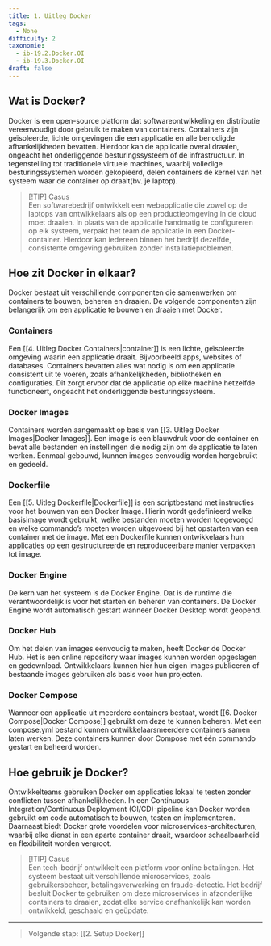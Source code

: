```yaml
---
title: 1. Uitleg Docker
tags:
  - None
difficulty: 2
taxonomie:
  - ib-19.2.Docker.OI
  - ib-19.3.Docker.OI
draft: false
---
```



## Wat is Docker?
Docker is een open-source platform dat softwareontwikkeling en distributie vereenvoudigt door gebruik te maken van containers. Containers zijn geïsoleerde, lichte omgevingen die een applicatie en alle benodigde afhankelijkheden bevatten. Hierdoor kan de applicatie overal draaien, ongeacht het onderliggende besturingssysteem of de infrastructuur. In tegenstelling tot traditionele virtuele machines, waarbij volledige besturingssystemen worden gekopieerd, delen containers de kernel van het systeem waar de container op draait(bv. je laptop).

> [!TIP] Casus  
> Een softwarebedrijf ontwikkelt een webapplicatie die zowel op de     
> laptops van ontwikkelaars als op een productieomgeving in de cloud 
> moet draaien. In plaats van de applicatie handmatig te configureren 
> op elk systeem, verpakt het team de applicatie in een Docker-
> container. Hierdoor kan iedereen binnen het bedrijf dezelfde, 
> consistente omgeving gebruiken zonder installatieproblemen.

## Hoe zit Docker in elkaar?
Docker bestaat uit verschillende componenten die samenwerken om containers te bouwen, beheren en draaien. De volgende componenten zijn belangerijk om een applicatie te bouwen en draaien met Docker.
### Containers
Een [[4. Uitleg Docker Containers|container]] is een lichte, geïsoleerde omgeving waarin een applicatie draait. Bijvoorbeeld apps, websites of databases. Containers bevatten alles wat nodig is om een applicatie consistent uit te voeren, zoals afhankelijkheden, bibliotheken en configuraties. Dit zorgt ervoor dat de applicatie op elke machine hetzelfde functioneert, ongeacht het onderliggende besturingssysteem. 

### Docker Images
Containers worden aangemaakt op basis van [[3. Uitleg Docker Images|Docker Images]]. Een image is een blauwdruk voor de container en bevat alle bestanden en instellingen die nodig zijn om de applicatie te laten werken. Eenmaal gebouwd, kunnen images eenvoudig worden hergebruikt en gedeeld.

### Dockerfile
Een [[5. Uitleg Dockerfile|Dockerfile]] is een scriptbestand met instructies voor het bouwen van een Docker Image. Hierin wordt gedefinieerd welke basisimage wordt gebruikt, welke bestanden moeten worden toegevoegd en welke commando’s moeten worden uitgevoerd bij het opstarten van een container met de image. Met een Dockerfile kunnen ontwikkelaars hun applicaties op een gestructureerde en reproduceerbare manier verpakken tot image.

### Docker Engine
De kern van het systeem is de Docker Engine. Dat is de runtime die verantwoordelijk is voor het starten en beheren van containers. De Docker Engine wordt automatisch gestart wanneer Docker Desktop wordt geopend.

### Docker Hub
Om het delen van images eenvoudig te maken, heeft Docker de Docker Hub. Het is een online repository waar images kunnen worden opgeslagen en gedownload. Ontwikkelaars kunnen hier hun eigen images publiceren of bestaande images gebruiken als basis voor hun projecten.

### Docker Compose
Wanneer een applicatie uit meerdere containers bestaat, wordt [[6. Docker Compose|Docker Compose]] gebruikt om deze te kunnen beheren. Met een compose.yml bestand kunnen ontwikkelaarsmeerdere containers samen laten werken. Deze containers kunnen door Compose met één commando gestart en beheerd worden. 
## Hoe gebruik je Docker?
Ontwikkelteams gebruiken Docker om applicaties lokaal te testen zonder conflicten tussen afhankelijkheden. In een Continuous Integration/Continuous Deployment (CI/CD)-pipeline kan Docker worden gebruikt om code automatisch te bouwen, testen en implementeren. Daarnaast biedt Docker grote voordelen voor microservices-architecturen, waarbij elke dienst in een aparte container draait, waardoor schaalbaarheid en flexibiliteit worden vergroot.

> [!TIP] Casus  
> Een tech-bedrijf ontwikkelt een platform voor online betalingen. Het 
> systeem bestaat uit verschillende microservices, zoals 
> gebruikersbeheer, betalingsverwerking en fraude-detectie. Het bedrijf 
> besluit Docker te gebruiken om deze microservices in afzonderlijke 
> containers te draaien, zodat elke service onafhankelijk kan worden 
> ontwikkeld, geschaald en geüpdate.

---

> Volgende stap: [[2. Setup Docker]]